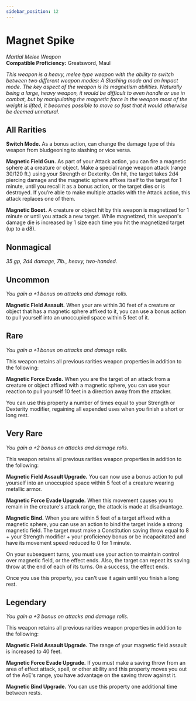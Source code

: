 ```yaml
---
sidebar_position: 12
---
```


# Magnet Spike

*Martial Melee Weapon*  
**Compatible Proficiency:** Greatsword, Maul

*This weapon is a heavy, melee type weapon with the ability to switch between two different weapon modes: A Slashing mode and an Impact mode. The key aspect of the weapon is its magnetism abilities. Naturally being a large, heavy weapon, it would be difficult to even handle or use in combat, but by manipulating the magnetic force in the weapon most of the weight is lifted, it becomes possible to move so fast that it would otherwise be deemed unnatural.*

## All Rarities

**Switch Mode.** As a bonus action, can change the damage type of this weapon from bludgeoning to slashing or vice versa.

**Magnetic Field Gun.** As part of your Attack action, you can fire a magnetic sphere at a creature or object. Make a special range weapon attack (range 30/120 ft.) using your Strength or Dexterity. On hit, the target takes 2d4 piercing damage and the magnetic sphere affixes itself to the target for 1 minute, until you recall it as a bonus action, or the target dies or is destroyed. If you’re able to make multiple attacks with the Attack action, this attack replaces one of them.

**Magnetic Boost.** A creature or object hit by this weapon is magnetized for 1 minute or until you attack a new target. While magnetized, this weapon's damage die is increased by 1 size each time you hit the magnetized target (up to a d8).

## Nonmagical

*35 gp, 2d4 damage, 7lb., heavy, two-handed.*

## Uncommon

*You gain a +1 bonus on attacks and damage rolls.*

**Magnetic Field Assault.** When your are within 30 feet of a creature or object that has a magnetic sphere affixed to it, you can use a bonus action to pull yourself into an unoccupied space within 5 feet of it.

## Rare

*You gain a +1 bonus on attacks and damage rolls.*

This weapon retains all previous rarities weapon properties in addition to the following:

**Magnetic Force Evade.** When you are the target of an attack from a creature or object affixed with a magnetic sphere, you can use your reaction to pull yourself 10 feet in a direction away from the attacker.

You can use this property a number of times equal to your Strength or Dexterity modifier, regaining all expended uses when you finish a short or long rest.

## Very Rare

*You gain a +2 bonus on attacks and damage rolls.*

This weapon retains all previous rarities weapon properties in addition to the following:

**Magnetic Field Assault Upgrade.** You can now use a bonus action to pull yourself into an unoccupied space within 5 feet of a creature wearing metallic armor.

**Magnetic Force Evade Upgrade.** When this movement causes you to remain in the creature's attack range, the attack is made at disadvantage.

**Magnetic Bind.** When you are within 5 feet of a target affixed with a magnetic sphere, you can use an action to bind the target inside a strong magnetic field. The target must make a Constitution saving throw equal to 8 + your Strength modifier + your proficiency bonus or be incapacitated and have its movement speed reduced to 0 for 1 minute.

On your subsequent turns, you must use your action to maintain control over magnetic field, or the effect ends. Also, the target can repeat its saving throw at the end of each of its turns. On a success, the effect ends.

Once you use this property, you can't use it again until you finish a long rest.

## Legendary

*You gain a +3 bonus on attacks and damage rolls.*

This weapon retains all previous rarities weapon properties in addition to the following:

**Magnetic Field Assault Upgrade.** The range of your magnetic field assault is increased to 40 feet.

**Magnetic Force Evade Upgrade.** If you must make a saving throw from an area of effect attack, spell, or other ability and this property moves you out of the AoE's range, you have advantage on the saving throw against it.

**Magnetic Bind Upgrade.** You can use this property one additional time between rests.